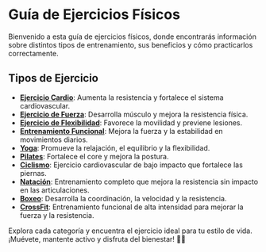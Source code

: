 # **Guía de Ejercicios Físicos**

Bienvenido a esta guía de ejercicios físicos, donde encontrarás información sobre distintos tipos de entrenamiento, sus beneficios y cómo practicarlos correctamente.

## **Tipos de Ejercicio**

- [**Ejercicio Cardio**](ejercicios/cardio.md): Aumenta la resistencia y fortalece el sistema cardiovascular.
- [**Ejercicio de Fuerza**](ejercicios/fuerza.md): Desarrolla músculo y mejora la resistencia física.
- [**Ejercicio de Flexibilidad**](ejercicios/flexibilidad.md): Favorece la movilidad y previene lesiones.
- [**Entrenamiento Funcional**](ejercicios/entrenamiento_funcional.md): Mejora la fuerza y la estabilidad en movimientos diarios.
- [**Yoga**](ejercicios/yoga.md): Promueve la relajación, el equilibrio y la flexibilidad.
- [**Pilates**](ejercicios/pilates.md): Fortalece el core y mejora la postura.
- [**Ciclismo**](ejercicios/ciclismo.md): Ejercicio cardiovascular de bajo impacto que fortalece las piernas.
- [**Natación**](ejercicios/natacion.md): Entrenamiento completo que mejora la resistencia sin impacto en las articulaciones.
- [**Boxeo**](ejercicios/boxeo.md): Desarrolla la coordinación, la velocidad y la resistencia.
- [**CrossFit**](ejercicios/crossfit.md): Entrenamiento funcional de alta intensidad para mejorar la fuerza y la resistencia.

Explora cada categoría y encuentra el ejercicio ideal para tu estilo de vida. ¡Muévete, mantente activo y disfruta del bienestar! 🚀💪